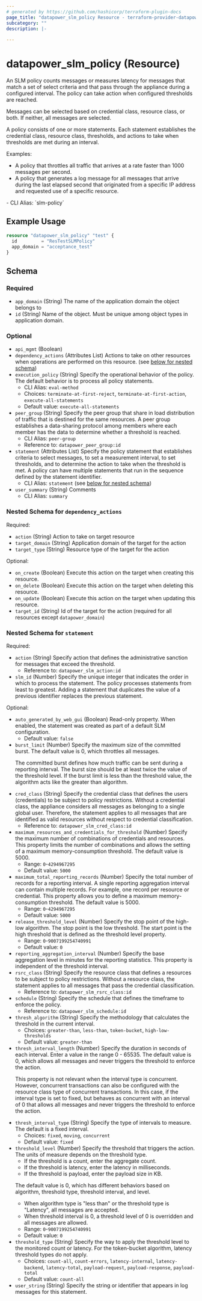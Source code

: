 ```yaml
---
# generated by https://github.com/hashicorp/terraform-plugin-docs
page_title: "datapower_slm_policy Resource - terraform-provider-datapower"
subcategory: ""
description: |-
  
---
```


# datapower_slm_policy (Resource)

<p>An SLM policy counts messages or measures latency for messages that match a set of select criteria and that pass through the appliance during a configured interval. The policy can take action when configured thresholds are reached.</p><p>Messages can be selected based on credential class, resource class, or both. If neither, all messages are selected.</p><p>A policy consists of one or more statements. Each statement establishes the credential class, resource class, thresholds, and actions to take when thresholds are met during an interval.</p><p>Examples:</p><ul><li>A policy that throttles all traffic that arrives at a rate faster than 1000 messages per second.</li><li>A policy that generates a log message for all messages that arrive during the last elapsed second that originated from a specific IP address and requested use of a specific resource.</li></ul>
  - CLI Alias: `slm-policy`

## Example Usage

```terraform
resource "datapower_slm_policy" "test" {
  id         = "ResTestSLMPolicy"
  app_domain = "acceptance_test"
}
```

<!-- schema generated by tfplugindocs -->
## Schema

### Required

- `app_domain` (String) The name of the application domain the object belongs to
- `id` (String) Name of the object. Must be unique among object types in application domain.

### Optional

- `api_mgmt` (Boolean)
- `dependency_actions` (Attributes List) Actions to take on other resources when operations are performed on this resource. (see [below for nested schema](#nestedatt--dependency_actions))
- `execution_policy` (String) Specify the operational behavior of the policy. The default behavior is to process all policy statements.
  - CLI Alias: `eval-method`
  - Choices: `terminate-at-first-reject`, `terminate-at-first-action`, `execute-all-statements`
  - Default value: `execute-all-statements`
- `peer_group` (String) Specify the peer group that share in load distribution of traffic that is destined for the same resources. A peer group establishes a data-sharing protocol among members where each member has the data to determine whether a threshold is reached.
  - CLI Alias: `peer-group`
  - Reference to: `datapower_peer_group:id`
- `statement` (Attributes List) Specify the policy statement that establishes criteria to select messages, to set a measurement interval, to set thresholds, and to determine the action to take when the threshold is met. A policy can have multiple statements that run in the sequence defined by the statement identifier.
  - CLI Alias: `statement` (see [below for nested schema](#nestedatt--statement))
- `user_summary` (String) Comments
  - CLI Alias: `summary`

<a id="nestedatt--dependency_actions"></a>
### Nested Schema for `dependency_actions`

Required:

- `action` (String) Action to take on target resource
- `target_domain` (String) Application domain of the target for the action
- `target_type` (String) Resource type of the target for the action

Optional:

- `on_create` (Boolean) Execute this action on the target when creating this resource.
- `on_delete` (Boolean) Execute this action on the target when deleting this resource.
- `on_update` (Boolean) Execute this action on the target when updating this resource.
- `target_id` (String) Id of the target for the action (required for all resources except `datapower_domain`)


<a id="nestedatt--statement"></a>
### Nested Schema for `statement`

Required:

- `action` (String) Specify action that defines the administrative sanction for messages that exceed the threshold.
  - Reference to: `datapower_slm_action:id`
- `slm_id` (Number) Specify the unique integer that indicates the order in which to process the statement. The policy processes statements from least to greatest. Adding a statement that duplicates the value of a previous identifier replaces the previous statement.

Optional:

- `auto_generated_by_web_gui` (Boolean) Read-only property. When enabled, the statement was created as part of a default SLM configuration.
  - Default value: `false`
- `burst_limit` (Number) Specify the maximum size of the committed burst. The default value is 0, which throttles all messages. <p>The committed burst defines how much traffic can be sent during a reporting interval. The burst size should be at least twice the value of the threshold level. If the burst limit is less than the threshold value, the algorithm acts like the greater than algorithm.</p>
- `cred_class` (String) Specify the credential class that defines the users (credentials) to be subject to policy restrictions. Without a credential class, the appliance considers all messages as belonging to a single global user. Therefore, the statement applies to all messages that are identified as valid resources without respect to credential classification.
  - Reference to: `datapower_slm_cred_class:id`
- `maximum_resources_and_credentials_for_threshold` (Number) Specify the maximum number of combinations of credentials and resources. This property limits the number of combinations and allows the setting of a maximum memory-consumption threshold. The default value is 5000.
  - Range: `0`-`4294967295`
  - Default value: `5000`
- `maximum_total_reporting_records` (Number) Specify the total number of records for a reporting interval. A single reporting aggregation interval can contain multiple records. For example, one record per resource or credential. This property allows you to define a maximum memory-consumption threshold. The default value is 5000.
  - Range: `0`-`4294967295`
  - Default value: `5000`
- `release_threshold_level` (Number) Specify the stop point of the high-low algorithm. The stop point is the low threshold. The start point is the high threshold that is defined as the threshold level property.
  - Range: `0`-`9007199254740991`
  - Default value: `0`
- `reporting_aggregation_interval` (Number) Specify the base aggregation level in minutes for the reporting statistics. This property is independent of the threshold interval.
- `rsrc_class` (String) Specify the resource class that defines a resources to be subject to policy restrictions. Without a resource class, the statement applies to all messages that pass the credential classification.
  - Reference to: `datapower_slm_rsrc_class:id`
- `schedule` (String) Specify the schedule that defines the timeframe to enforce the policy.
  - Reference to: `datapower_slm_schedule:id`
- `thresh_algorithm` (String) Specify the methodology that calculates the threshold in the current interval.
  - Choices: `greater-than`, `less-than`, `token-bucket`, `high-low-thresholds`
  - Default value: `greater-than`
- `thresh_interval_length` (Number) Specify the duration in seconds of each interval. Enter a value in the range 0 - 65535. The default value is 0, which allows all messages and never triggers the threshold to enforce the action. <p>This property is not relevant when the interval type is concurrent. However, concurrent transactions can also be configured with the resource class type of concurrent transactions. In this case, if the interval type is set to fixed, but behaves as concurrent with an interval of 0 that allows all messages and never triggers the threshold to enforce the action.</p>
- `thresh_interval_type` (String) Specify the type of intervals to measure. The default is a fixed interval.
  - Choices: `fixed`, `moving`, `concurrent`
  - Default value: `fixed`
- `threshold_level` (Number) Specify the threshold that triggers the action. The units of measure depends on the threshold type. <ul><li>If the threshold is a count, enter the aggregate count.</li><li>If the threshold is latency, enter the latency in milliseconds.</li><li>If the threshold is payload, enter the payload size in KB.</li></ul><p>The default value is 0, which has different behaviors based on algorithm, threshold type, threshold interval, and level.</p><ul><li>When algorithm type is "less than" or the threshold type is "Latency", all messages are accepted.</li><li>When threshold interval is 0, a threshold level of 0 is overridden and all messages are allowed.</li></ul>
  - Range: `0`-`9007199254740991`
  - Default value: `0`
- `threshold_type` (String) Specify the way to apply the threshold level to the monitored count or latency. For the token-bucket algorithm, latency threshold types do not apply.
  - Choices: `count-all`, `count-errors`, `latency-internal`, `latency-backend`, `latency-total`, `payload-request`, `payload-response`, `payload-total`
  - Default value: `count-all`
- `user_string` (String) Specify the string or identifier that appears in log messages for this statement.
